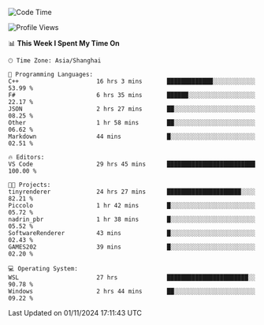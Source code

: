 <!--START_SECTION:waka-->
![Code Time](http://img.shields.io/badge/Code%20Time-2%2C106%20hrs%2021%20mins-blue)

![Profile Views](http://img.shields.io/badge/Profile%20Views-0-blue)

📊 **This Week I Spent My Time On** 

```text
🕑︎ Time Zone: Asia/Shanghai

💬 Programming Languages: 
C++                      16 hrs 3 mins       █████████████░░░░░░░░░░░░   53.99 % 
F#                       6 hrs 35 mins       ██████░░░░░░░░░░░░░░░░░░░   22.17 % 
JSON                     2 hrs 27 mins       ██░░░░░░░░░░░░░░░░░░░░░░░   08.25 % 
Other                    1 hr 58 mins        ██░░░░░░░░░░░░░░░░░░░░░░░   06.62 % 
Markdown                 44 mins             █░░░░░░░░░░░░░░░░░░░░░░░░   02.51 % 

🔥 Editors: 
VS Code                  29 hrs 45 mins      █████████████████████████   100.00 % 

🐱‍💻 Projects: 
tinyrenderer             24 hrs 27 mins      █████████████████████░░░░   82.21 % 
Piccolo                  1 hr 42 mins        █░░░░░░░░░░░░░░░░░░░░░░░░   05.72 % 
nadrin_pbr               1 hr 38 mins        █░░░░░░░░░░░░░░░░░░░░░░░░   05.52 % 
SoftwareRenderer         43 mins             █░░░░░░░░░░░░░░░░░░░░░░░░   02.43 % 
GAMES202                 39 mins             █░░░░░░░░░░░░░░░░░░░░░░░░   02.20 % 

💻 Operating System: 
WSL                      27 hrs              ███████████████████████░░   90.78 % 
Windows                  2 hrs 44 mins       ██░░░░░░░░░░░░░░░░░░░░░░░   09.22 % 
```


 Last Updated on 01/11/2024 17:11:43 UTC
<!--END_SECTION:waka-->